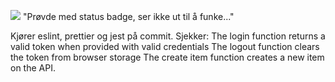 ![](https://github.com/Lasse96/social-media-client/blob/First/.github/workflows/pages.yml/badge.svg)
"Prøvde med status badge, ser ikke ut til å funke..."


Kjører eslint, prettier og jest på commit.
Sjekker:
The login function returns a valid token when provided with valid credentials
The logout function clears the token from browser storage
The create item function creates a new item on the API.
